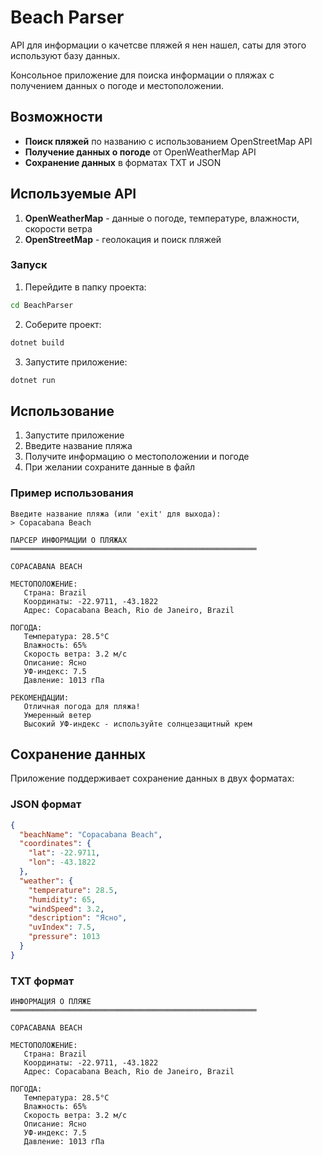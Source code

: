 # Beach Parser 

API для информации о качетсве пляжей я нен нашел, саты для этого используют базу данных.

Консольное приложение для поиска информации о пляжах с получением данных о погоде и местоположении.

## Возможности

- **Поиск пляжей** по названию с использованием OpenStreetMap API
- **Получение данных о погоде** от OpenWeatherMap API
- **Сохранение данных** в форматах TXT и JSON

## Используемые API

1. **OpenWeatherMap** - данные о погоде, температуре, влажности, скорости ветра
2. **OpenStreetMap** - геолокация и поиск пляжей

### Запуск

1. Перейдите в папку проекта:
```bash
cd BeachParser
```

2. Соберите проект:
```bash
dotnet build
```

3. Запустите приложение:
```bash
dotnet run
```

## Использование

1. Запустите приложение
2. Введите название пляжа
3. Получите информацию о местоположении и погоде
4. При желании сохраните данные в файл

### Пример использования

```
Введите название пляжа (или 'exit' для выхода):
> Copacabana Beach

ПАРСЕР ИНФОРМАЦИИ О ПЛЯЖАХ
═══════════════════════════════════════════════════════

COPACABANA BEACH

МЕСТОПОЛОЖЕНИЕ:
   Страна: Brazil
   Координаты: -22.9711, -43.1822
   Адрес: Copacabana Beach, Rio de Janeiro, Brazil

ПОГОДА:
   Температура: 28.5°C
   Влажность: 65%
   Скорость ветра: 3.2 м/с
   Описание: Ясно
   УФ-индекс: 7.5
   Давление: 1013 гПа

РЕКОМЕНДАЦИИ:
   Отличная погода для пляжа!
   Умеренный ветер
   Высокий УФ-индекс - используйте солнцезащитный крем
```

## Сохранение данных

Приложение поддерживает сохранение данных в двух форматах:

### JSON формат
```json
{
  "beachName": "Copacabana Beach",
  "coordinates": {
    "lat": -22.9711,
    "lon": -43.1822
  },
  "weather": {
    "temperature": 28.5,
    "humidity": 65,
    "windSpeed": 3.2,
    "description": "Ясно",
    "uvIndex": 7.5,
    "pressure": 1013
  }
}
```

### TXT формат
```
ИНФОРМАЦИЯ О ПЛЯЖЕ
═══════════════════════════════════════════════════════

COPACABANA BEACH

МЕСТОПОЛОЖЕНИЕ:
   Страна: Brazil
   Координаты: -22.9711, -43.1822
   Адрес: Copacabana Beach, Rio de Janeiro, Brazil

ПОГОДА:
   Температура: 28.5°C
   Влажность: 65%
   Скорость ветра: 3.2 м/с
   Описание: Ясно
   УФ-индекс: 7.5
   Давление: 1013 гПа
```